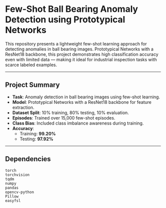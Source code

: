 # Few-Shot Ball Bearing Anomaly Detection using Prototypical Networks

This repository presents a lightweight few-shot learning approach for detecting anomalies in ball bearing images.  Prototypical Networks with a ResNet18 backbone, this project demonstrates high classification accuracy even with limited data — making it ideal for industrial inspection tasks with scarce labeled examples.

---

## Project Summary

- **Task**: Anomaly detection in ball bearing images using few-shot learning.
- **Model**: Prototypical Networks with a ResNet18 backbone for feature extraction.
- **Dataset Split**: 10% training, 80% testing, 10% evaluation.
- **Episodes**: Trained over 15,000 few-shot episodes.
- **Class Bias**: Included class imbalance awareness during training.
- **Accuracy**:
  - Training: **99.20%**
  - Testing: **97.92%**

---

## Dependencies

```text
torch
torchvision
tqdm
numpy
pandas
opencv-python
Pillow
easyfsl
```
